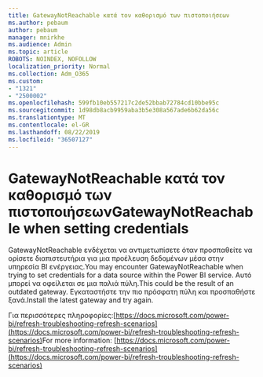 ```yaml
---
title: GatewayNotReachable κατά τον καθορισμό των πιστοποιήσεων
ms.author: pebaum
author: pebaum
manager: mnirkhe
ms.audience: Admin
ms.topic: article
ROBOTS: NOINDEX, NOFOLLOW
localization_priority: Normal
ms.collection: Adm_O365
ms.custom:
- "1321"
- "2500002"
ms.openlocfilehash: 599fb10eb557217c2de52bbab72784cd10bbe95c
ms.sourcegitcommit: 1d98db8acb9959aba3b5e308a567ade6b62da56c
ms.translationtype: MT
ms.contentlocale: el-GR
ms.lasthandoff: 08/22/2019
ms.locfileid: "36507127"
---
```

# <a name="gatewaynotreachable-when-setting-credentials"></a><span data-ttu-id="4afef-102">GatewayNotReachable κατά τον καθορισμό των πιστοποιήσεων</span><span class="sxs-lookup"><span data-stu-id="4afef-102">GatewayNotReachable when setting credentials</span></span>

<span data-ttu-id="4afef-103">GatewayNotReachable ενδέχεται να αντιμετωπίσετε όταν προσπαθείτε να ορίσετε διαπιστευτήρια για μια προέλευση δεδομένων μέσα στην υπηρεσία BI ενέργειας.</span><span class="sxs-lookup"><span data-stu-id="4afef-103">You may encounter GatewayNotReachable when trying to set credentials for a data source within the Power BI service.</span></span> <span data-ttu-id="4afef-104">Αυτό μπορεί να οφείλεται σε μια παλιά πύλη.</span><span class="sxs-lookup"><span data-stu-id="4afef-104">This could be the result of an outdated gateway.</span></span> <span data-ttu-id="4afef-105">Εγκαταστήστε την πιο πρόσφατη πύλη και προσπαθήστε ξανά.</span><span class="sxs-lookup"><span data-stu-id="4afef-105">Install the latest gateway and try again.</span></span>

<span data-ttu-id="4afef-106">Για περισσότερες πληροφορίες:[https://docs.microsoft.com/power-bi/refresh-troubleshooting-refresh-scenarios](https://docs.microsoft.com/power-bi/refresh-troubleshooting-refresh-scenarios)</span><span class="sxs-lookup"><span data-stu-id="4afef-106">For more information: [https://docs.microsoft.com/power-bi/refresh-troubleshooting-refresh-scenarios](https://docs.microsoft.com/power-bi/refresh-troubleshooting-refresh-scenarios)</span></span>
